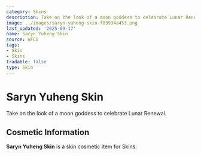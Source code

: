 ```yaml
---
category: Skins
description: Take on the look of a moon goddess to celebrate Lunar Renewal.
image: ../images/saryn-yuheng-skin-f03934a453.png
last_updated: '2025-09-17'
name: Saryn Yuheng Skin
source: WFCD
tags:
- Skin
- Skins
tradable: false
type: Skin
---
```


# Saryn Yuheng Skin

Take on the look of a moon goddess to celebrate Lunar Renewal.

## Cosmetic Information

**Saryn Yuheng Skin** is a skin cosmetic item for Skins.


